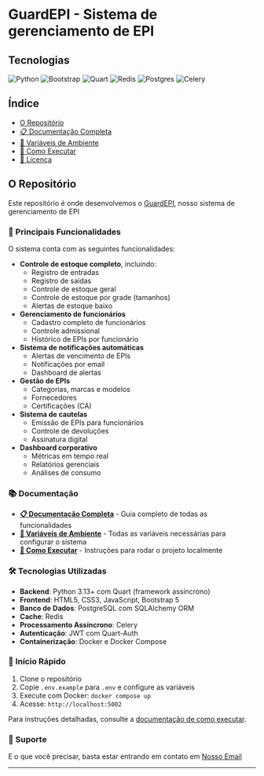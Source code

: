 # GuardEPI - Sistema de gerenciamento de EPI

## Tecnologias

![Python](https://img.shields.io/badge/python-3670A0?style=for-the-badge&logo=python&logoColor=ffdd54)
![Bootstrap](https://img.shields.io/badge/bootstrap-%238511FA.svg?style=for-the-badge&logo=bootstrap&logoColor=white)
![Quart](https://img.shields.io/badge/flask-%23000.svg?style=for-the-badge&logo=flask&logoColor=white)
![Redis](https://img.shields.io/badge/redis-%23DD0031.svg?style=for-the-badge&logo=redis&logoColor=white)
![Postgres](https://img.shields.io/badge/postgres-%23316192.svg?style=for-the-badge&logo=postgresql&logoColor=white)
![Celery](https://img.shields.io/badge/celery-%23a9cc54.svg?style=for-the-badge&logo=celery&logoColor=ddf4a4)

## Índice

- [O Repositório](#o-repositório)
- [📋 Documentação Completa](./DOCUMENTACAO_COMPLETA.md)
- [🔧 Variáveis de Ambiente](./VARIAVEIS_AMBIENTE.md)
- [🚀 Como Executar](./CONTRIBUTING.md)
- [📄 Licença](./LICENSE)

## O Repositório

Este repositório é onde desenvolvemos o [GuardEPI](https://guardepi.com.br), nosso sistema de gerenciamento de EPI

### 🎯 Principais Funcionalidades

O sistema conta com as seguintes funcionalidades:

- **Controle de estoque completo**, incluindo:
  - Registro de entradas
  - Registro de saídas
  - Controle de estoque geral
  - Controle de estoque por grade (tamanhos)
  - Alertas de estoque baixo
- **Gerenciamento de funcionários**
  - Cadastro completo de funcionários
  - Controle admissional
  - Histórico de EPIs por funcionário
- **Sistema de notificações automáticas**
  - Alertas de vencimento de EPIs
  - Notificações por email
  - Dashboard de alertas
- **Gestão de EPIs**
  - Categorias, marcas e modelos
  - Fornecedores
  - Certificações (CA)
- **Sistema de cautelas**
  - Emissão de EPIs para funcionários
  - Controle de devoluções
  - Assinatura digital
- **Dashboard corporativo**
  - Métricas em tempo real
  - Relatórios gerenciais
  - Análises de consumo

### 📚 Documentação

- **[📋 Documentação Completa](./DOCUMENTACAO_COMPLETA.md)** - Guia completo de todas as funcionalidades
- **[🔧 Variáveis de Ambiente](./VARIAVEIS_AMBIENTE.md)** - Todas as variáveis necessárias para configurar o sistema
- **[🚀 Como Executar](./CONTRIBUTING.md)** - Instruções para rodar o projeto localmente

### 🛠️ Tecnologias Utilizadas

- **Backend**: Python 3.13+ com Quart (framework assíncrono)
- **Frontend**: HTML5, CSS3, JavaScript, Bootstrap 5
- **Banco de Dados**: PostgreSQL com SQLAlchemy ORM
- **Cache**: Redis
- **Processamento Assíncrono**: Celery
- **Autenticação**: JWT com Quart-Auth
- **Containerização**: Docker e Docker Compose

### 🚀 Início Rápido

1. Clone o repositório
2. Copie `.env.example` para `.env` e configure as variáveis
3. Execute com Docker: `docker compose up`
4. Acesse: `http://localhost:5002`

Para instruções detalhadas, consulte a [documentação de como executar](./CONTRIBUTING.md).

### 💬 Suporte

E o que você precisar, basta estar entrando em contato em [Nosso Email](mailto:contato@robotz.dev)

---
